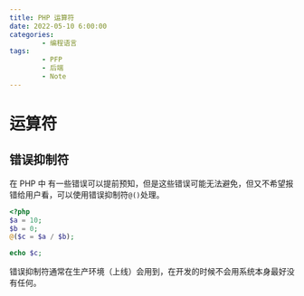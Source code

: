 ```yaml
---
title: PHP 运算符
date: 2022-05-10 6:00:00
categories:
        - 编程语言
tags:
        - PFP
        - 后端
        - Note
---
```


# 运算符

## 错误抑制符

在 PHP 中 有一些错误可以提前预知，但是这些错误可能无法避免，但又不希望报错给用户看，可以使用错误抑制符`@()`处理。

```php
<?php
$a = 10;
$b = 0;
@($c = $a / $b);

echo $c;
```

错误抑制符通常在生产环境（上线）会用到，在开发的时候不会用系统本身最好没有任何。
